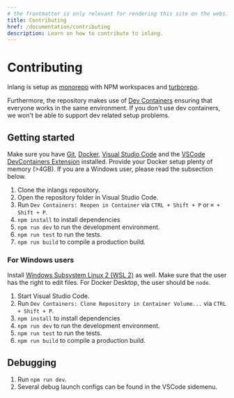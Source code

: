 ```yaml
---
# the frontmatter is only relevant for rendering this site on the website
title: Contributing
href: /documentation/contributing
description: Learn on how to contribute to inlang.
---
```


# Contributing

Inlang is setup as [monorepo](https://monorepo.tools/) with NPM workspaces and [turborepo](https://turbo.build/).

Furthermore, the repository makes use of [Dev Containers](https://containers.dev/) ensuring that everyone works in the same environment. If you don't use dev containers, we won't be able to support dev related setup problems.

## Getting started

Make sure you have [Git](https://git-scm.com/), [Docker](https://www.docker.com/), [Visual Studio Code](https://code.visualstudio.com/) and the [VSCode DevContainers Extension](https://marketplace.visualstudio.com/items?itemName=ms-vscode-remote.remote-containers) installed. Provide your Docker setup plenty of memory (>4GB). If you are a Windows user, please read the subsection below.

1. Clone the inlangs repository.
2. Open the repository folder in Visual Studio Code.
3. Run `Dev Containers: Reopen in Container` via `CTRL + Shift + P` or `⌘ + Shift + P`.
4. `npm install` to install dependencies
5. `npm run dev` to run the development environment.
6. `npm run test` to run the tests.
7. `npm run build` to compile a production build.

### For Windows users

Install [Windows Subsystem Linux 2 (WSL 2)](https://learn.microsoft.com/en-us/windows/wsl/install) as well. Make sure that the user has the right to edit files. For Docker Desktop, the user should be `node`.

1. Start Visual Studio Code.
2. Run `Dev Containers: Clone Repository in Container Volume...` via `CTRL + Shift + P`.
3. `npm install` to install dependencies
4. `npm run dev` to run the development environment.
5. `npm run test` to run the tests.
6. `npm run build` to compile a production build.

## Debugging

1. Run `npm run dev`.
2. Several debug launch configs can be found in the VSCode sidemenu.
